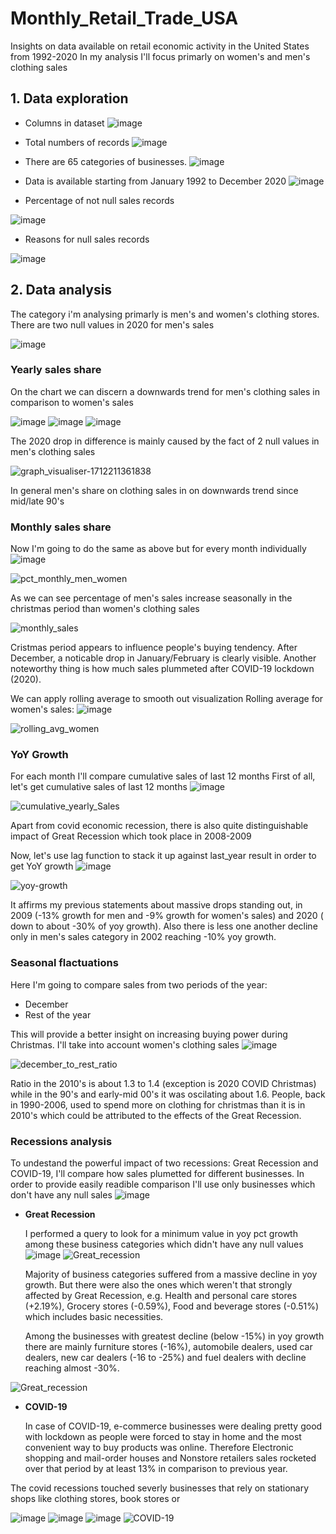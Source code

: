 # Monthly_Retail_Trade_USA
Insights on data available on retail economic activity in the United States from 1992-2020
In my analysis I'll focus primarly on women's and men's clothing sales

## 1. Data exploration
* Columns in dataset
  ![image](https://github.com/veektorf1/Monthly_Retail_Trade_USA/assets/125961580/54b7057c-2a26-4a9c-a1e8-8db1f80eab2b)

* Total numbers of records
![image](https://github.com/veektorf1/Monthly_Retail_Trade_USA/assets/125961580/24fb27a4-3790-4a74-ae72-84d9fa35a0e4)

* There are 65 categories of businesses.
![image](https://github.com/veektorf1/Monthly_Retail_Trade_USA/assets/125961580/5e03721b-b60b-4da0-af1a-05adb327874d)

* Data is available starting from January 1992 to December 2020
![image](https://github.com/veektorf1/Monthly_Retail_Trade_USA/assets/125961580/85cb9df1-0e58-42bb-85e9-15a8d32fa941)

* Percentage of not null sales records
  
![image](https://github.com/veektorf1/Monthly_Retail_Trade_USA/assets/125961580/a5098698-49bf-4a06-ae81-5bab9acf738c)

* Reasons for null sales records
  
![image](https://github.com/veektorf1/Monthly_Retail_Trade_USA/assets/125961580/db2b2c0a-738a-4e07-8985-a74f1807f2b0)

## 2. Data analysis
 The category i'm analysing primarly is men's and women's clothing stores.
 There are two null values in 2020 for men's sales
 
 ![image](https://github.com/veektorf1/Monthly_Retail_Trade_USA/assets/125961580/9e1245e0-2ccd-4556-8c89-b3b1e2fc633d)

  ### Yearly sales share
  On the chart we can discern a downwards trend for men's clothing sales in comparison to women's sales
  
 ![image](https://github.com/veektorf1/Monthly_Retail_Trade_USA/assets/125961580/a6711a89-6cac-481d-bd47-d2f20f573893)
 ![image](https://github.com/veektorf1/Monthly_Retail_Trade_USA/assets/125961580/43ae0ca7-e362-441d-8185-37640ae3bc1e)
![image](https://github.com/veektorf1/Monthly_Retail_Trade_USA/assets/125961580/7b24f7bc-fdc6-444d-9702-2817daa63813)

The 2020 drop in difference is mainly caused by the fact of 2 null values in men's clothing sales

![graph_visualiser-1712211361838](https://github.com/veektorf1/Monthly_Retail_Trade_USA/assets/125961580/6df72aaf-44a8-40ae-98cb-6d3396d06560)

In general men's share on clothing sales in on downwards trend since mid/late 90's

### Monthly sales share
Now I'm going to do the same as above but for every month individually
![image](https://github.com/veektorf1/Monthly_Retail_Trade_USA/assets/125961580/f00f0370-b823-4c15-beff-322025ec5e6b)

![pct_monthly_men_women](https://github.com/veektorf1/Monthly_Retail_Trade_USA/assets/125961580/a84aa4f3-0d46-43bd-a759-85be2fa53b0a)


As we can see percentage of men's sales increase seasonally in the christmas period than women's clothing sales

![monthly_sales](https://github.com/veektorf1/Monthly_Retail_Trade_USA/assets/125961580/6e19157c-64ec-4f47-81e2-ae9e7232a7e3)

Cristmas period appears to influence people's buying tendency.
After December, a noticable drop in January/February is clearly visible.
Another noteworthy thing is how much sales plummeted after COVID-19 lockdown (2020).

We can apply rolling average to smooth out visualization
Rolling average for women's sales:
![image](https://github.com/veektorf1/Monthly_Retail_Trade_USA/assets/125961580/b523a39b-1ba5-4d28-9d85-bb0b0fb05ee8)

![rolling_avg_women](https://github.com/veektorf1/Monthly_Retail_Trade_USA/assets/125961580/1de56574-9e36-4db2-a0c8-9fd516b37438)


### YoY Growth
For each month I'll compare cumulative sales of last 12 months
First of all, let's get cumulative sales of last 12 months
![image](https://github.com/veektorf1/Monthly_Retail_Trade_USA/assets/125961580/f2e7af7c-60a2-42c0-b37e-1e8078a3369b)

![cumulative_yearly_Sales](https://github.com/veektorf1/Monthly_Retail_Trade_USA/assets/125961580/ab8cc9e3-68ba-4457-86fe-706d129f0e9f)

Apart from covid economic recession, there is also quite distinguishable impact of Great Recession which took place in 2008-2009

Now, let's use lag function to stack it up against last_year result in order to get YoY growth
![image](https://github.com/veektorf1/Monthly_Retail_Trade_USA/assets/125961580/36e3d805-d32a-4210-9b31-c3d1f598cfeb)

![yoy-growth](https://github.com/veektorf1/Monthly_Retail_Trade_USA/assets/125961580/b265188b-d7a0-45a7-a8f0-d1436ecae61e)

It affirms my previous statements about massive drops standing out, in 2009 (-13% growth for men and -9% growth for women's sales) and 2020 ( down to about -30% of yoy growth). Also there is less one another decline only in men's sales category in 2002 reaching -10% yoy growth.


### Seasonal flactuations
Here I'm going to compare sales from two periods of the year:
  - December
  - Rest of the year

This will provide a better insight on increasing buying power during Christmas. I'll take into account women's clothing sales
![image](https://github.com/veektorf1/Monthly_Retail_Trade_USA/assets/125961580/73111a7e-2320-4aec-b7d7-119df7cb5964)

![december_to_rest_ratio](https://github.com/veektorf1/Monthly_Retail_Trade_USA/assets/125961580/7298bfad-5bf9-46be-82dd-877214364d1f)

Ratio in the 2010's is about 1.3 to 1.4 (exception is 2020 COVID Christmas) while in the 90's and early-mid 00's it was oscilating about 1.6. People, back in 1990-2006, used to spend more on clothing for christmas than it is in 2010's which could be attributed to the effects of the Great Recession.

### Recessions analysis
To undestand the powerful impact of two recessions: Great Recession and COVID-19, I'll compare how sales plumetted for different businesses.
In order to provide easily readible comparison I'll use only businesses which don't have any null sales
![image](https://github.com/veektorf1/Monthly_Retail_Trade_USA/assets/125961580/b29ec437-b6c5-48a7-a6ac-9aecb9fb6635)
* **Great Recession**
  
  I performed a query to look for a minimum value in yoy pct growth among these business categories which didn't have any null values
  ![image](https://github.com/veektorf1/Monthly_Retail_Trade_USA/assets/125961580/7ec1b406-bc82-4be3-ac29-56eeb52f43a6)
  ![Great_recession](https://github.com/veektorf1/Monthly_Retail_Trade_USA/assets/125961580/14b973c4-dc89-44b9-ba30-dd988734602e)

  Majority of business categories suffered from a massive decline in yoy growth. But there were also the ones which weren't that strongly affected by 
  Great Recession, e.g. Health and personal care stores (+2.19%), Grocery stores (-0.59%), Food and beverage stores (-0.51%) which includes basic necessities.

  Among the businesses with greatest decline (below -15%) in yoy growth there are mainly furniture stores (-16%), automobile dealers, used car dealers, new car dealers (-16 to -25%)  and fuel dealers with decline reaching almost -30%.
  
![Great_recession](https://github.com/veektorf1/Monthly_Retail_Trade_USA/assets/125961580/0f4a28b3-85bd-4c0f-a0dd-ad0d93a5a3f5)


* **COVID-19**

  In case of COVID-19, e-commerce businesses were dealing pretty good with lockdown as people were forced to stay in home and the most convenient way to buy products was online. Therefore Electronic shopping and mail-order houses and Nonstore retailers sales rocketed over that period by at least 13% in comparison to previous year.

The covid recessions touched severly businesses that rely on stationary shops like clothing stores, book stores or 

![image](https://github.com/veektorf1/Monthly_Retail_Trade_USA/assets/125961580/5a936eb7-e7b8-4d6e-b02b-c7d8b706d3b6)
![image](https://github.com/veektorf1/Monthly_Retail_Trade_USA/assets/125961580/28327e78-afc0-4153-bb96-346cc15796da)
![image](https://github.com/veektorf1/Monthly_Retail_Trade_USA/assets/125961580/9196f93c-1c13-4820-a59a-c61f3b178ff7)
![COVID-19](https://github.com/veektorf1/Monthly_Retail_Trade_USA/assets/125961580/eb11e6ab-a504-4d49-8658-12759af68e97)

  














